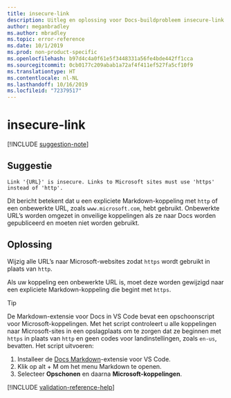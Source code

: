 ```yaml
---
title: insecure-link
description: Uitleg en oplossing voor Docs-buildprobleem insecure-link
author: meganbradley
ms.author: mbradley
ms.topic: error-reference
ms.date: 10/1/2019
ms.prod: non-product-specific
ms.openlocfilehash: b97d4c4a0f61e5f3448331a56fe4bde442ff1cca
ms.sourcegitcommit: 0cb0177c209abab1a72af4f411ef527fa5cf10f9
ms.translationtype: HT
ms.contentlocale: nl-NL
ms.lasthandoff: 10/16/2019
ms.locfileid: "72379517"
---
```

# <a name="insecure-link"></a>insecure-link

[!INCLUDE [suggestion-note](includes/suggestion-note.md)]

## <a name="suggestion"></a>Suggestie

`Link '{URL}' is insecure. Links to Microsoft sites must use 'https' instead of 'http'.`

Dit bericht betekent dat u een expliciete Markdown-koppeling met `http` of een onbewerkte URL, zoals `www.microsoft.com`, hebt gebruikt. Onbewerkte URL’s worden omgezet in onveilige koppelingen als ze naar Docs worden gepubliceerd en moeten niet worden gebruikt.

## <a name="resolution"></a>Oplossing

Wijzig alle URL’s naar Microsoft-websites zodat `https` wordt gebruikt in plaats van `http`.

Als uw koppeling een onbewerkte URL is, moet deze worden gewijzigd naar een expliciete Markdown-koppeling die begint met `https`.

> [!TIP]
> De Markdown-extensie voor Docs in VS Code bevat een opschoonscript voor Microsoft-koppelingen. Met het script controleert u alle koppelingen naar Microsoft-sites in een opslagplaats om te zorgen dat ze beginnen met `https` in plaats van `http` en geen codes voor landinstellingen, zoals `en-us`, bevatten. Het script uitvoeren:
>
> 1. Installeer de [Docs Markdown](https://marketplace.visualstudio.com/items?itemName=docsmsft.docs-markdown)-extensie voor VS Code.
> 1. Klik op alt + M om het menu Markdown te openen.
> 1. Selecteer **Opschonen** en daarna **Microsoft-koppelingen**.

<!--make sure to add this file to your includes folder and verify the path-->
[!INCLUDE [validation-reference-help](includes/validation-reference-help.md)]
